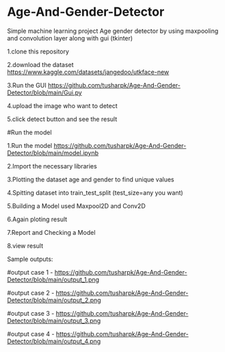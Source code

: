 # Age-And-Gender-Detector

Simple machine learning project Age gender detector by using maxpooling and convolution layer along with gui (tkinter)

1.clone this repository

2.download the dataset https://www.kaggle.com/datasets/jangedoo/utkface-new

3.Run the GUI https://github.com/tusharpk/Age-And-Gender-Detector/blob/main/Gui.py

4.upload the image who want to detect 

5.click detect button and see the result


#Run the model 

1.Run the model https://github.com/tusharpk/Age-And-Gender-Detector/blob/main/model.ipynb

2.Import the necessary libraries

3.Plotting the dataset age and gender to find unique values

4.Spitting dataset into train_test_split (test_size=any you want)

5.Building a Model used Maxpool2D and Conv2D

6.Again ploting result 

7.Report and Checking a Model

8.view result


Sample outputs:

#output case 1 - https://github.com/tusharpk/Age-And-Gender-Detector/blob/main/output_1.png

#output case 2 - https://github.com/tusharpk/Age-And-Gender-Detector/blob/main/output_2.png

#output case 3 - https://github.com/tusharpk/Age-And-Gender-Detector/blob/main/output_3.png

#output case 4 - https://github.com/tusharpk/Age-And-Gender-Detector/blob/main/output_4.png



